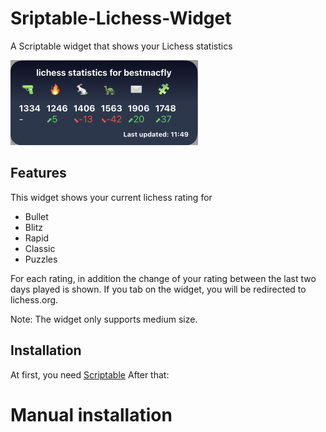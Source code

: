 # Sriptable-Lichess-Widget
A Scriptable widget that shows your Lichess statistics

<img src="Screenshot.png" width=300/>

## Features
This widget shows your current lichess rating for 
- Bullet
- Blitz
- Rapid
- Classic
- Puzzles

For each rating, in addition the change of your rating between the last two days played is shown.
If you tab on the widget, you will be redirected to lichess.org.

Note: The widget only supports medium size.

## Installation

At first, you need [Scriptable](https://apps.apple.com/de/app/scriptable/id1405459188)
After that:

# Manual installation
